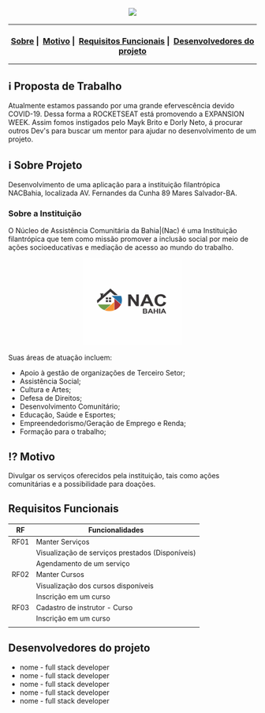 <p align="center">
  <img src="https://readme-maker.herokuapp.com/uploads/59971ef5dc9f02cf-logo.jpg" width="300" heigth="300">
</p>

___

<h3 align="center">
  <a href="#information_source-sobre">Sobre</a>&nbsp;|&nbsp;
  <a href="#interrobang-motivo">Motivo</a>&nbsp;|&nbsp;
  <a href="#serviços">Requisitos Funcionais</a>&nbsp;|&nbsp;
  <a href="#cursos">Desenvolvedores do projeto</a>
</h3>

___

## :information_source: Proposta de Trabalho
Atualmente estamos passando por uma  grande efervescência devido COVID-19. Dessa forma a ROCKETSEAT está promovendo a EXPANSION WEEK. Assim fomos instigados pelo Mayk Brito e Dorly Neto, á procurar outros Dev's para buscar um mentor para ajudar no desenvolvimento de um projeto. 

## :information_source: Sobre Projeto
Desenvolvimento de uma aplicação para a instituição filantrópica NACBahia, localizada AV. Fernandes da Cunha 89 Mares
Salvador-BA. 

### Sobre  a Instituição

O Núcleo de Assistência Comunitária da Bahia|(Nac) é uma Instituição filantrópica que tem como missão promover a inclusão social por meio de ações socioeducativas e mediação de acesso ao mundo do trabalho.

<p align="center"> 
<img src="./.github/LogoNACBanhia.png" width="200" height="175">
</p>

Suas áreas de atuação incluem:
- Apoio à gestão de organizações de Terceiro Setor;
- Assistência Social;
- Cultura e Artes;
- Defesa de Direitos;
- Desenvolvimento Comunitário;
- Educação, Saúde e Esportes;
- Empreendedorismo/Geração de Emprego e Renda;
- Formação para o trabalho;

## :interrobang: Motivo
Divulgar os serviços oferecidos pela instituição, tais como ações comunitárias e a possibilidade para doações. 

## Requisitos Funcionais 
| RF   | Funcionalidades  |
|  :-: |---|
| RF01 | Manter Serviços  |
|      |Visualização de serviços prestados (Disponíveis)   |
|      |Agendamento de um serviço   |
| RF02 | Manter Cursos  |
|      |Visualização dos cursos disponíveis   |
|      |Inscrição em um curso   |
| RF03 |Cadastro de instrutor - Curso   |
|      |Inscrição em um curso   |
|      ||


## Desenvolvedores do projeto 
* nome - full stack developer
* nome - full stack developer
* nome - full stack developer
* nome - full stack developer
* nome - full stack developer


